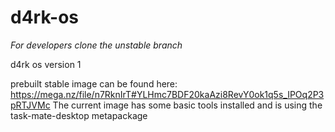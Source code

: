 # d4rk-os
*For developers clone the unstable branch*

d4rk os version 1

prebuilt stable image can be found here:
https://mega.nz/file/n7RknIrT#YLHmc7BDF20kaAzi8RevY0ok1q5s_IPOq2P3pRTJVMc
The current image has some basic tools installed and is using the task-mate-desktop metapackage
